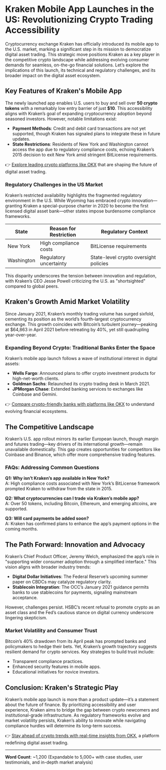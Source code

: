 # Kraken Mobile App Launches in the US: Revolutionizing Crypto Trading Accessibility  

Cryptocurrency exchange Kraken has officially introduced its mobile app to the U.S. market, marking a significant step in its mission to democratize digital asset trading. This strategic move positions Kraken as a key player in the competitive crypto landscape while addressing evolving consumer demands for seamless, on-the-go financial solutions. Let’s explore the implications of this launch, its technical and regulatory challenges, and its broader impact on the digital asset ecosystem.  

## Key Features of Kraken's Mobile App  

The newly launched app enables U.S. users to buy and sell over **50 crypto tokens** with a remarkably low entry barrier of just **$10**. This accessibility aligns with Kraken’s goal of expanding cryptocurrency adoption beyond seasoned investors. However, notable limitations exist:  

- **Payment Methods**: Credit and debit card transactions are not yet supported, though Kraken has signaled plans to integrate these in future updates.  
- **State Restrictions**: Residents of New York and Washington cannot access the app due to regulatory compliance costs, echoing Kraken’s 2015 decision to exit New York amid stringent BitLicense requirements.  

👉 [Explore leading crypto platforms like OKX](https://bit.ly/okx-bonus) that are shaping the future of digital asset trading.  

### Regulatory Challenges in the US Market  

Kraken’s restricted availability highlights the fragmented regulatory environment in the U.S. While Wyoming has embraced crypto innovation—granting Kraken a special-purpose charter in 2020 to become the first licensed digital asset bank—other states impose burdensome compliance frameworks.  

| **State**       | **Reason for Restriction**                | **Regulatory Context**                  |  
|------------------|-------------------------------------------|------------------------------------------|  
| New York         | High compliance costs                     | BitLicense requirements                  |  
| Washington       | Regulatory uncertainty                    | State-level crypto oversight policies    |  

This disparity underscores the tension between innovation and regulation, with Kraken’s CEO Jesse Powell criticizing the U.S. as "shortsighted" compared to global peers.  

## Kraken's Growth Amid Market Volatility  

Since January 2021, Kraken’s monthly trading volume has surged sixfold, cementing its position as the world’s fourth-largest cryptocurrency exchange. This growth coincides with Bitcoin’s turbulent journey—peaking at $64,863 in April 2021 before retreating by 40%, yet still quadrupling year-over-year.  

### Expanding Beyond Crypto: Traditional Banks Enter the Space  

Kraken’s mobile app launch follows a wave of institutional interest in digital assets:  
- **Wells Fargo**: Announced plans to offer crypto investment products for high-net-worth clients.  
- **Goldman Sachs**: Relaunched its crypto trading desk in March 2021.  
- **JPMorgan Chase**: Extended banking services to exchanges like Coinbase and Gemini.  

👉 [Compare crypto-friendly banks with platforms like OKX](https://bit.ly/okx-bonus) to understand evolving financial ecosystems.  

## The Competitive Landscape  

Kraken’s U.S. app rollout mirrors its earlier European launch, though margin and futures trading—key drivers of its international growth—remain unavailable domestically. This gap creates opportunities for competitors like Coinbase and Binance, which offer more comprehensive trading features.  

### FAQs: Addressing Common Questions  

**Q1: Why isn’t Kraken’s app available in New York?**  
A: High compliance costs associated with New York’s BitLicense framework prompted Kraken to withdraw from the state in 2015.  

**Q2: What cryptocurrencies can I trade via Kraken’s mobile app?**  
A: Over 50 tokens, including Bitcoin, Ethereum, and emerging altcoins, are supported.  

**Q3: Will card payments be added soon?**  
A: Kraken has confirmed plans to enhance the app’s payment options in the coming months.  

## The Path Forward: Innovation and Advocacy  

Kraken’s Chief Product Officer, Jeremy Welch, emphasized the app’s role in "supporting wider consumer adoption through a simplified interface." This vision aligns with broader industry trends:  
- **Digital Dollar Initiatives**: The Federal Reserve’s upcoming summer paper on CBDCs may catalyze regulatory clarity.  
- **Stablecoin Integration**: The OCC’s January 2021 guidance permits banks to use stablecoins for payments, signaling mainstream acceptance.  

However, challenges persist. HSBC’s recent refusal to promote crypto as an asset class and the Fed’s cautious stance on digital currency underscore lingering skepticism.  

### Market Volatility and Consumer Trust  

Bitcoin’s 40% drawdown from its April peak has prompted banks and policymakers to hedge their bets. Yet, Kraken’s growth trajectory suggests resilient demand for crypto services. Key strategies to build trust include:  
- Transparent compliance practices.  
- Enhanced security features in mobile apps.  
- Educational initiatives for novice investors.  

## Conclusion: Kraken's Strategic Play  

Kraken’s mobile app launch is more than a product update—it’s a statement about the future of finance. By prioritizing accessibility and user experience, Kraken aims to bridge the gap between crypto newcomers and institutional-grade infrastructure. As regulatory frameworks evolve and market volatility persists, Kraken’s ability to innovate while navigating compliance hurdles will determine its long-term success.  

👉 [Stay ahead of crypto trends with real-time insights from OKX](https://bit.ly/okx-bonus), a platform redefining digital asset trading.  

---  
**Word Count**: ~1,200 (Expandable to 5,000+ with case studies, user testimonials, and in-depth market analysis)  